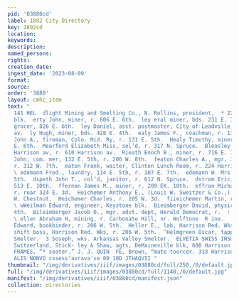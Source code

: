 ```yaml
---
pid: '03880cd'
label: 1892 City Directory
key: 1892cd
location: 
keywords: 
description: 
named_persons: 
rights: 
creation_date: 
ingest_date: '2023-08-09'
format: 
source: 
order: '3880'
layout: cmhc_item
text: "                                                                                  HEA
  141 HEL  dlight Mining and Smelting Co., N. Rollins, president,  * 22 DeMaineville
  blk.  erty John, miner, r. 606 E. 6th.  ley eral miner, bds. 231 E. 7th.  ley John,
  grocer, 826 E. 6th.  ley Daniel, asst. postmaster, City of Leadville, r. 912 atrison
  av.  ly Hugh, miner, bds. 428 E. 4th.  ealy James F., coachman, r. 131 E. 5th.  Mealy
  John A., fireman, Colo. Mid. Ry, r. 131 E. 5th.  Healy Timothy, miner, bds. 606
  E. 6th.  Mearford Elizabeth Miss, sol’d, r. 317 N. Spruce.  Bleasley Louis, 306
  Harrison av, r. 610 Harrison av.  Rieath Enoch B., miner, r. 716 E. 12th.  eath
  John, com. mer, 132 E. 5th, r. 206 W. 8th.  featon Charles A., mgr, J. B. Lovell,
  r. 312 W. 7th.  eaton Frank, waiter, Clinton Lunch Room, r. 224 Harri-  son av.
  \ edemann Fred., laundry, 114 E. 5th, r. 107 E. 7th.  edemann W. Mrs., r. 114 E.
  5th.  dspeth John T., col’d, janitor, r. 612 N. Spruce.  dstrom Eric, miner, r.
  513 E. 10th.  ffernan James M., miner, r. 209 EK. 10th.  effron Michael, teamster,
  r. rear 324 E. 3d.  Heichemer Anthony E., (Louis W. Sweitzer & Co.,) r. 121  ke
  W. Chestnut.  Heichemer Charles, r. 105 W. 3d.  fiieichemer Martin, r. 127 W. Elm.
  \ wWeilman Edward, engineer, Keystone blk.  Bieimberger David, physician, 130 W.
  4th.  Bileimberger Jacob O., mgr. advt. dept, Herald Democrat, r.  : 203 W. 5th.
  \ eller Abraham H, mining, r. Carbonate Hill, nr. Wolftone  R ine.  ‘Heller Clarence
  Edward, bookbinder, r. 206 W. 5th.  Heller E., lab, Harrison Red. Wks.  Meller Samuel,
  shift boss, Harrison Red. Wks, r. 206 W. 5th.  ‘Helmgreen Oscar, tapper, American
  Smelter.  3 Soseph, wks. Arkansas Valley Smelter.  ELVETIA SWISS INSURANCE CO.,
  Switzerland, Stick- ley & Shaw, agts, DeMaineville blk, 600 Harrison av.  FPIGTURE
  FRAMES, “* seater.” J. J. QUIN  FE, Brown, “mate toorcer. 313 Harrison AV.  TOD
  ALIS NONVO cssess‘avrava'se 00 10D JTHAQVII "
thumbnail: "/img/derivatives/iiif/images/03880cd/full/250,/0/default.jpg"
full: "/img/derivatives/iiif/images/03880cd/full/1140,/0/default.jpg"
manifest: "/img/derivatives/iiif/03880cd/manifest.json"
collection: directories
---
```

